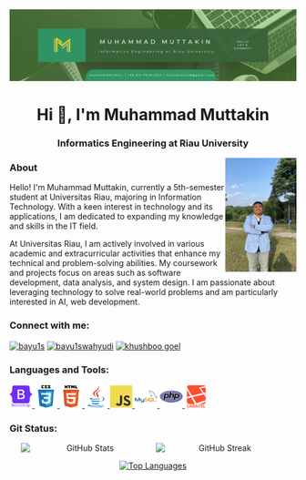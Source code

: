 <img src="banner.png" alt="">

<h1 align="center">Hi 👋, I'm Muhammad Muttakin</h1>
<h3 align="center"> Informatics Engineering at Riau University</h3>
<img align="right" alt="Coding" width="125" height="200" src="takinalmet.jpg">
<h3>About</h3>
<p>Hello! I'm Muhammad Muttakin, currently a 5th-semester student at Universitas Riau, majoring in Information Technology. With a keen interest in technology and its applications, I am dedicated to expanding my knowledge and skills in the IT field.

At Universitas Riau, I am actively involved in various academic and extracurricular activities that enhance my technical and problem-solving abilities. My coursework and projects focus on areas such as software development, data analysis, and system design. I am passionate about leveraging technology to solve real-world problems and am particularly interested in AI, web development.</p>

<h3 align="left">Connect with me:</h3>
<p align="left">

<a href="https://www.linkedin.com/in/muhammad-muttakin-908ab0269/" target="blank"><img align="center" src="https://cdn.jsdelivr.net/npm/simple-icons@3.0.1/icons/linkedin.svg" alt="bayu1s" height="30" width="40" /></a>
<a href="https://instagram.com/muhammdmttkin_" target="blank"><img align="center" src="https://cdn.jsdelivr.net/npm/simple-icons@3.0.1/icons/instagram.svg" alt="bayu1swahyudi" height="30" width="40" /></a>
<a href="https://www.youtube.com/@muhammadmuttakin5286" target="blank"><img align="center" src="https://cdn.jsdelivr.net/npm/simple-icons@3.0.1/icons/youtube.svg" alt="khushboo goel" height="30" width="40" /></a>

</p>

<h3 align="left">Languages and Tools:</h3>
<p align="left"> <a href="https://getbootstrap.com" target="_blank" rel="noreferrer"> <img src="https://raw.githubusercontent.com/devicons/devicon/master/icons/bootstrap/bootstrap-plain-wordmark.svg" alt="bootstrap" width="40" height="40"/> </a> <a href="https://www.w3schools.com/css/" target="_blank" rel="noreferrer"> <img src="https://raw.githubusercontent.com/devicons/devicon/master/icons/css3/css3-original-wordmark.svg" alt="css3" width="40" height="40"/> </a> <a href="https://www.w3.org/html/" target="_blank" rel="noreferrer"> <img src="https://raw.githubusercontent.com/devicons/devicon/master/icons/html5/html5-original-wordmark.svg" alt="html5" width="40" height="40"/> </a> <a href="https://www.java.com" target="_blank" rel="noreferrer"> <img src="https://raw.githubusercontent.com/devicons/devicon/master/icons/java/java-original.svg" alt="java" width="40" height="40"/> </a> <a href="https://developer.mozilla.org/en-US/docs/Web/JavaScript" target="_blank" rel="noreferrer"> <img src="https://raw.githubusercontent.com/devicons/devicon/master/icons/javascript/javascript-original.svg" alt="javascript" width="40" height="40"/> </a> <a href="https://www.mysql.com/" target="_blank" rel="noreferrer"> <img src="https://raw.githubusercontent.com/devicons/devicon/master/icons/mysql/mysql-original-wordmark.svg" alt="mysql" width="40" height="40"/> </a> <a href="https://www.php.net" target="_blank" rel="noreferrer"> <img src="https://raw.githubusercontent.com/devicons/devicon/master/icons/php/php-original.svg" alt="php" width="40" height="40"/> </a> 
    <a href="https://laravel.com/" target="_blank" rel="noreferrer"> 
        <img src="https://raw.githubusercontent.com/devicons/devicon/master/icons/laravel/laravel-plain-wordmark.svg" alt="laravel" width="40" height="40"/> 
      </a></p>
      
<h3 align="left">Git Status:</h3>
<p align="center">
  <span style="display: flex; justify-content: center;">
    <img src="https://github-readme-stats.vercel.app/api?username=muhammadmuttakin&show_icons=true" alt="GitHub Stats" width="45%" style="margin-right: 10px"/>
    <img src="https://github-readme-streak-stats.herokuapp.com/?user=muhammadmuttakin" alt="GitHub Streak" width="45%" />
  </span>
</p>

<p align="center">
  <a href="https://github.com/arifian853">
    <img src="https://github-readme-stats.vercel.app/api/top-langs/?username=muhammadmuttakin" alt="Top Languages" width="45%" />
  </a>
</p>


